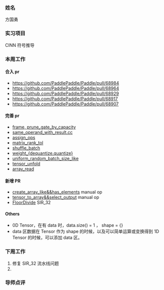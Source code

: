### 姓名

方国勇

### 实习项目

CINN 符号推导

### 本周工作

#### 合入 pr
- https://github.com/PaddlePaddle/Paddle/pull/68984
- https://github.com/PaddlePaddle/Paddle/pull/68964
- https://github.com/PaddlePaddle/Paddle/pull/68929
- https://github.com/PaddlePaddle/Paddle/pull/68917
- https://github.com/PaddlePaddle/Paddle/pull/68907

#### 完善 pr
- [frame, prune_gate_by_capacity](https://github.com/PaddlePaddle/Paddle/pull/68644)
- [same_operand_with_result.cc](https://github.com/PaddlePaddle/Paddle/pull/68841)
- [assign_ops](https://github.com/PaddlePaddle/Paddle/pull/68947)
- [matrix_rank_tol](https://github.com/PaddlePaddle/Paddle/pull/68975)
- [shuffle_batch](https://github.com/PaddlePaddle/Paddle/pull/68978)
- [weight_{dequantize.quantize}](https://github.com/PaddlePaddle/Paddle/pull/68979)
- [uniform_random_batch_size_like](https://github.com/PaddlePaddle/Paddle/pull/68980)
- [tensor_unfold](https://github.com/PaddlePaddle/Paddle/pull/68981)
- [array_read](https://github.com/PaddlePaddle/Paddle/pull/69017)

#### 新增 PR
- [create_array_like&&has_elements](https://github.com/PaddlePaddle/Paddle/pull/69055) manual op
- [tensor_to_array&&select_output](https://github.com/PaddlePaddle/Paddle/pull/69055) manual op
- [FloorDivide](https://github.com/PaddlePaddle/Paddle/pull/69167) SIR_32

#### Others

- 0D Tensor，在有 data 时，data.size() = 1 ， shape = {}
- data 区数据在 Tensor 作为 shape 的时候，以及可以简单运算或变换得到 1D Tensor 的时候，可以添加 data 区。

### 下周工作

1. 修复 SIR_32 流水线问题
2. 

### 导师点评
